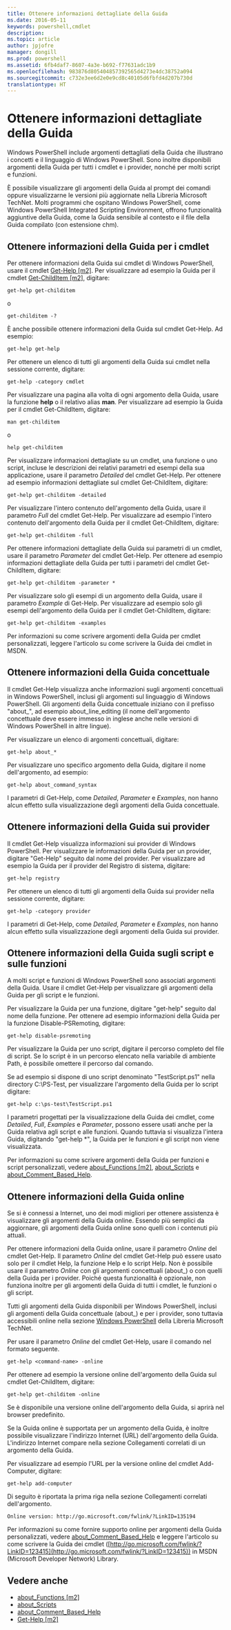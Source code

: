 ```yaml
---
title: Ottenere informazioni dettagliate della Guida
ms.date: 2016-05-11
keywords: powershell,cmdlet
description: 
ms.topic: article
author: jpjofre
manager: dongill
ms.prod: powershell
ms.assetid: 6fb4daf7-8607-4a3e-b692-f77631adc1b9
ms.openlocfilehash: 983876d805404857392565d4273e4dc38752a094
ms.sourcegitcommit: c732e3ee6d2e0e9cd8c40105d6fbfd4d207b730d
translationtype: HT
---
```

# <a name="getting-detailed-help-information"></a>Ottenere informazioni dettagliate della Guida
Windows PowerShell include argomenti dettagliati della Guida che illustrano i concetti e il linguaggio di Windows PowerShell. Sono inoltre disponibili argomenti della Guida per tutti i cmdlet e i provider, nonché per molti script e funzioni.

È possibile visualizzare gli argomenti della Guida al prompt dei comandi oppure visualizzarne le versioni più aggiornate nella Libreria Microsoft TechNet. Molti programmi che ospitano Windows PowerShell, come Windows PowerShell Integrated Scripting Environment, offrono funzionalità aggiuntive della Guida, come la Guida sensibile al contesto e il file della Guida compilato (con estensione chm).

## <a name="getting-help-for-cmdlets"></a>Ottenere informazioni della Guida per i cmdlet
Per ottenere informazioni della Guida sui cmdlet di Windows PowerShell, usare il cmdlet [Get-Help [m2]](https://technet.microsoft.com/en-us/library/2d7fe1b4-0025-4580-a911-d81922dd6cd2). Per visualizzare ad esempio la Guida per il cmdlet [Get-ChildItem [m2]](https://technet.microsoft.com/en-us/library/4b270d63-c995-45b8-b5b4-3f8887efbfcc), digitare:

```
get-help get-childitem
```

o

```
get-childitem -?
```

È anche possibile ottenere informazioni della Guida sul cmdlet Get-Help. Ad esempio:

```
get-help get-help
```

Per ottenere un elenco di tutti gli argomenti della Guida sui cmdlet nella sessione corrente, digitare:

```
get-help -category cmdlet
```

Per visualizzare una pagina alla volta di ogni argomento della Guida, usare la funzione **help** o il relativo alias **man**. Per visualizzare ad esempio la Guida per il cmdlet Get-ChildItem, digitare:

```
man get-childitem
```

o

```
help get-childitem
```

Per visualizzare informazioni dettagliate su un cmdlet, una funzione o uno script, incluse le descrizioni dei relativi parametri ed esempi della sua applicazione, usare il parametro *Detailed* del cmdlet Get-Help. Per ottenere ad esempio informazioni dettagliate sul cmdlet Get-ChildItem, digitare:

```
get-help get-childitem -detailed
```

Per visualizzare l'intero contenuto dell'argomento della Guida, usare il parametro *Full* del cmdlet Get-Help. Per visualizzare ad esempio l'intero contenuto dell'argomento della Guida per il cmdlet Get-ChildItem, digitare:

```
get-help get-childitem -full
```

Per ottenere informazioni dettagliate della Guida sui parametri di un cmdlet, usare il parametro *Parameter* del cmdlet Get-Help. Per ottenere ad esempio informazioni dettagliate della Guida per tutti i parametri del cmdlet Get-ChildItem, digitare:

```
get-help get-childitem -parameter *
```

Per visualizzare solo gli esempi di un argomento della Guida, usare il parametro *Example* di Get-Help. Per visualizzare ad esempio solo gli esempi dell'argomento della Guida per il cmdlet Get-ChildItem, digitare:

```
get-help get-childitem -examples
```

Per informazioni su come scrivere argomenti della Guida per cmdlet personalizzati, leggere l'articolo su come scrivere la Guida dei cmdlet in MSDN.

## <a name="getting-conceptual-help"></a>Ottenere informazioni della Guida concettuale
Il cmdlet Get-Help visualizza anche informazioni sugli argomenti concettuali in Windows PowerShell, inclusi gli argomenti sul linguaggio di Windows PowerShell. Gli argomenti della Guida concettuale iniziano con il prefisso "about_", ad esempio about_line_editing (il nome dell'argomento concettuale deve essere immesso in inglese anche nelle versioni di Windows PowerShell in altre lingue).

Per visualizzare un elenco di argomenti concettuali, digitare:

```
get-help about_*
```

Per visualizzare uno specifico argomento della Guida, digitare il nome dell'argomento, ad esempio:

```
get-help about_command_syntax
```

I parametri di Get-Help, come *Detailed*, *Parameter* e *Examples*, non hanno alcun effetto sulla visualizzazione degli argomenti della Guida concettuale.

## <a name="getting-help-about-providers"></a>Ottenere informazioni della Guida sui provider
Il cmdlet Get-Help visualizza informazioni sui provider di Windows PowerShell. Per visualizzare le informazioni della Guida per un provider, digitare "Get-Help" seguito dal nome del provider. Per visualizzare ad esempio la Guida per il provider del Registro di sistema, digitare:

```
get-help registry
```

Per ottenere un elenco di tutti gli argomenti della Guida sui provider nella sessione corrente, digitare:

```
get-help -category provider
```

I parametri di Get-Help, come *Detailed*, *Parameter* e *Examples*, non hanno alcun effetto sulla visualizzazione degli argomenti della Guida sui provider.

## <a name="getting-help-about-scripts-and-functions"></a>Ottenere informazioni della Guida sugli script e sulle funzioni
A molti script e funzioni di Windows PowerShell sono associati argomenti della Guida. Usare il cmdlet Get-Help per visualizzare gli argomenti della Guida per gli script e le funzioni.

Per visualizzare la Guida per una funzione, digitare "get-help" seguito dal nome della funzione. Per ottenere ad esempio informazioni della Guida per la funzione Disable-PSRemoting, digitare:

```
get-help disable-psremoting
```

Per visualizzare la Guida per uno script, digitare il percorso completo del file di script. Se lo script è in un percorso elencato nella variabile di ambiente Path, è possibile omettere il percorso dal comando.

Se ad esempio si dispone di uno script denominato "TestScript.ps1" nella directory C:\\PS-Test, per visualizzare l'argomento della Guida per lo script digitare:

```
get-help c:\ps-test\TestScript.ps1
```

I parametri progettati per la visualizzazione della Guida dei cmdlet, come *Detailed*, *Full*, *Examples* e *Parameter*, possono essere usati anche per la Guida relativa agli script e alle funzioni. Quando tuttavia si visualizza l'intera Guida, digitando "get-help \*", la Guida per le funzioni e gli script non viene visualizzata.

Per informazioni su come scrivere argomenti della Guida per funzioni e script personalizzati, vedere [about_Functions [m2]](https://technet.microsoft.com/en-us/library/61d40692-5300-4de9-a9b5-bae31815e105), [about_Scripts](https://technet.microsoft.com/en-us/library/7dc08334-dcfe-450b-b949-0554855623af) e [about_Comment_Based_Help](https://technet.microsoft.com/en-us/library/99a81ccc-21a0-49ec-a1b3-9efe2b4c0bbf).

## <a name="getting-help-online"></a>Ottenere informazioni della Guida online
Se si è connessi a Internet, uno dei modi migliori per ottenere assistenza è visualizzare gli argomenti della Guida online. Essendo più semplici da aggiornare, gli argomenti della Guida online sono quelli con i contenuti più attuali.

Per ottenere informazioni della Guida online, usare il parametro *Online* del cmdlet Get-Help. Il parametro *Online* del cmdlet Get-Help può essere usato solo per il cmdlet Help, la funzione Help e lo script Help. Non è possibile usare il parametro *Online* con gli argomenti concettuali (about_) o con quelli della Guida per i provider. Poiché questa funzionalità è opzionale, non funziona inoltre per gli argomenti della Guida di tutti i cmdlet, le funzioni o gli script.

Tutti gli argomenti della Guida disponibili per Windows PowerShell, inclusi gli argomenti della Guida concettuale (about_) e per i provider, sono tuttavia accessibili online nella sezione [Windows PowerShell](http://go.microsoft.com/fwlink/?LinkID=107116) della Libreria Microsoft TechNet.

Per usare il parametro *Online* del cmdlet Get-Help, usare il comando nel formato seguente.

```
get-help <command-name> -online
```

Per ottenere ad esempio la versione online dell'argomento della Guida sul cmdlet Get-ChildItem, digitare:

```
get-help get-childitem -online
```

Se è disponibile una versione online dell'argomento della Guida, si aprirà nel browser predefinito.

Se la Guida online è supportata per un argomento della Guida, è inoltre possibile visualizzare l'indirizzo Internet (URL) dell'argomento della Guida. L'indirizzo Internet compare nella sezione Collegamenti correlati di un argomento della Guida.

Per visualizzare ad esempio l'URL per la versione online del cmdlet Add-Computer, digitare:

```
get-help add-computer
```

Di seguito è riportata la prima riga nella sezione Collegamenti correlati dell'argomento.

```
Online version: http://go.microsoft.com/fwlink/?LinkID=135194
```

Per informazioni su come fornire supporto online per argomenti della Guida personalizzati, vedere [about_Comment_Based_Help](https://technet.microsoft.com/en-us/library/99a81ccc-21a0-49ec-a1b3-9efe2b4c0bbf) e leggere l'articolo su come scrivere la Guida dei cmdlet ([http://go.microsoft.com/fwlink/?LinkID=123415](http://go.microsoft.com/fwlink/?LinkID=123415)) in MSDN (Microsoft Developer Network) Library.

## <a name="see-also"></a>Vedere anche
- [about_Functions [m2]](https://technet.microsoft.com/en-us/library/61d40692-5300-4de9-a9b5-bae31815e105)
- [about_Scripts](https://technet.microsoft.com/en-us/library/7dc08334-dcfe-450b-b949-0554855623af)
- [about_Comment_Based_Help](https://technet.microsoft.com/en-us/library/99a81ccc-21a0-49ec-a1b3-9efe2b4c0bbf)
- [Get-Help [m2]](https://technet.microsoft.com/en-us/library/2d7fe1b4-0025-4580-a911-d81922dd6cd2)

